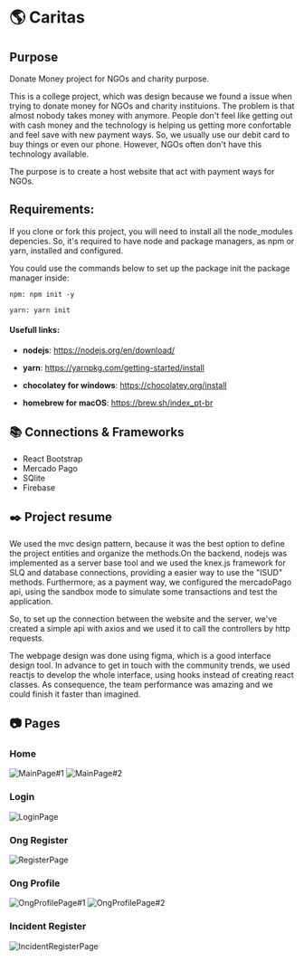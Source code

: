 # :earth_americas: Caritas

## Purpose

  Donate Money project for NGOs and charity purpose.

  This is a college project, which was design because we found a issue when trying to donate money for NGOs and charity instituions. The problem is that almost nobody takes money with anymore. People don't feel like getting out with cash money and the technology is helping us getting more confortable and feel save with new payment ways. So, we usually use our debit card to buy things or even our phone. However, NGOs often don't have this technology available.

  The purpose is to create a host website that act with payment ways for NGOs.

## Requirements:
 If you clone or fork this project, you will need to install all the node_modules depencies. So, it's required to have node and package managers, as npm or yarn, installed and configured.
 
 You could use the commands below to set up the package init the package manager inside:

```
npm: npm init -y
```

```
yarn: yarn init
```
 
#### Usefull links:
 
 - **nodejs**: https://nodejs.org/en/download/
 
 - **yarn**: https://yarnpkg.com/getting-started/install
 
 - **chocolatey for windows**: https://chocolatey.org/install
 
 - **homebrew for macOS**: https://brew.sh/index_pt-br
 
##  :books: Connections & Frameworks
- React Bootstrap
- Mercado Pago
- SQlite
- Firebase

## :black_nib: Project resume
  We used the mvc design pattern, because it was the best option to define the project entities and organize the methods.On the backend, nodejs was implemented as a server base tool and we used the knex.js framework for SLQ and database connections, providing a easier way to use the "ISUD" methods. Furthermore, as a payment way, we configured the mercadoPago api, using the sandbox mode to simulate some transactions and test the application.
  
 So, to set up the connection between the website and the server, we've created a simple api with axios and we used it to call the controllers by http requests.
 
 The webpage design was done using figma, which is a good interface design tool. In advance to get in touch with the community trends, we used reactjs to develop the whole interface, using hooks instead of creating react classes. As consequence, the team performance was amazing and we could finish it faster than imagined.
 
## :camera: Pages
### Home
<img src='https://www.imagemhost.com.br/images/2020/05/30/MainPage1-min.png' alt='MainPage#1'/>
<img src='https://www.imagemhost.com.br/images/2020/05/30/MainPage2.png' alt='MainPage#2'/>

### Login
<img src='https://www.imagemhost.com.br/images/2020/05/30/Login.png' alt='LoginPage'/>

### Ong Register
<img src='https://www.imagemhost.com.br/images/2020/05/30/OngRegister.png' alt='RegisterPage'/>

### Ong Profile
<img src='https://www.imagemhost.com.br/images/2020/05/30/OngProfile1.png' alt='OngProfilePage#1'/>
<img src='https://www.imagemhost.com.br/images/2020/05/30/OngProfile2.png' alt='OngProfilePage#2'/>

### Incident Register
<img src='https://www.imagemhost.com.br/images/2020/05/30/IncidentRegister.png' alt='IncidentRegisterPage'/>
